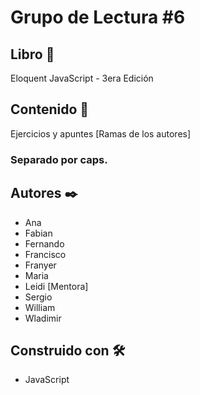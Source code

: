 # Grupo de Lectura #6
## Libro 📖
Eloquent JavaScript - 3era Edición
## Contenido 📌
Ejercicios y apuntes [Ramas de los autores] 
### Separado por caps.

## Autores ✒️
* Ana 
* Fabian
* Fernando
* Francisco
* Franyer
* Maria
* Leidi [Mentora]
* Sergio
* William
* Wladimir

## Construido con 🛠️

* JavaScript